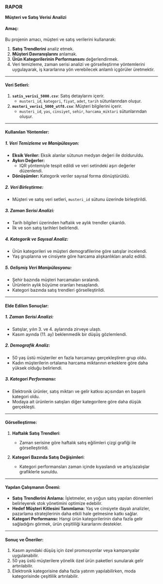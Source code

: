 ### **RAPOR**  

**Müşteri ve Satış Verisi Analizi**  

#### **Amaç:**  
Bu projenin amacı, müşteri ve satış verilerini kullanarak:  
1. **Satış Trendlerini** analiz etmek.  
2. **Müşteri Davranışlarını** anlamak.  
3. **Ürün Kategorilerinin Performansını** değerlendirmek.  
4. Veri temizleme, zaman serisi analizi ve görselleştirme yöntemlerini uygulayarak, iş kararlarına yön verebilecek anlamlı içgörüler üretmektir.  

---  

#### **Veri Setleri:**  
1. **`satis_verisi_5000.csv`**: Satış detaylarını içerir.  
   - `musteri_id`, `kategori`, `fiyat`, `adet`, `tarih` sütunlarından oluşur.  
2. **`musteri_verisi_5000_utf8.csv`**: Müşteri bilgilerini içerir.  
   - `musteri_id`, `yas`, `cinsiyet`, `sehir`, `harcama_miktari` sütunlarından oluşur.  

---

#### **Kullanılan Yöntemler:**  

##### **1. Veri Temizleme ve Manipülasyon:**  
- **Eksik Veriler:** Eksik alanlar sütunun medyan değeri ile dolduruldu.  
- **Aykırı Değerler:**  
  - IQR yöntemiyle tespit edildi ve veri setindeki aşırı değerler düzenlendi.  
- **Dönüşümler:** Kategorik veriler sayısal forma dönüştürüldü.  

##### **2. Veri Birleştirme:**  
- Müşteri ve satış veri setleri, `musteri_id` sütunu üzerinde birleştirildi.  

##### **3. Zaman Serisi Analizi:**  
- Tarih bilgileri üzerinden haftalık ve aylık trendler çıkarıldı.  
- İlk ve son satış tarihleri belirlendi.  

##### **4. Kategorik ve Sayısal Analiz:**  
- Ürün kategorileri ve müşteri demografilerine göre satışlar incelendi.  
- Yaş gruplarına ve cinsiyete göre harcama alışkanlıkları analiz edildi.  

##### **5. Gelişmiş Veri Manipülasyonu:**  
- Şehir bazında müşteri harcamaları sıralandı.  
- Ürünlerin aylık büyüme oranları hesaplandı.  
- Kategori bazında satış trendleri görselleştirildi.  

---

#### **Elde Edilen Sonuçlar:**  

##### **1. Zaman Serisi Analizi:**  
- Satışlar, yılın 3. ve 4. aylarında zirveye ulaştı.  
- Kasım ayında (11. ay) beklenmedik bir düşüş gözlemlendi.  

##### **2. Demografik Analiz:**  
- 50 yaş üstü müşteriler en fazla harcamayı gerçekleştiren grup oldu.  
- Kadın müşterilerin ortalama harcama miktarının erkeklere göre daha yüksek olduğu belirlendi.  

##### **3. Kategori Performansı:**  
- Elektronik ürünler, satış miktarı ve gelir katkısı açısından en başarılı kategori oldu.  
- Modaya ait ürünlerin satışları diğer kategorilere göre daha düşük gerçekleşti.  

---

#### **Görselleştirme:**  
1. **Haftalık Satış Trendleri**:  
   - Zaman serisine göre haftalık satış eğilimleri çizgi grafiği ile görselleştirildi.  

2. **Kategori Bazında Satış Değişimleri**:  
   - Kategori performansları zaman içinde kıyaslandı ve artış/azalışlar grafiklerle sunuldu.  

---

#### **Yapılan Çalışmanın Önemi:**  
- **Satış Trendlerini Anlama:** İşletmeler, en yoğun satış yapılan dönemleri belirleyerek stok yönetimini optimize edebilir.  
- **Hedef Müşteri Kitlesini Tanımlama:** Yaş ve cinsiyete dayalı analizler, pazarlama stratejilerinin daha etkili hale gelmesine katkı sağlar.  
- **Kategori Performansı:** Hangi ürün kategorilerinin daha fazla gelir sağladığını görmek, ürün çeşitliliği kararlarını destekler.  

---

#### **Sonuç ve Öneriler:**  
1. Kasım ayındaki düşüş için özel promosyonlar veya kampanyalar uygulanabilir.  
2. 50 yaş üstü müşterilere yönelik özel ürün paketleri sunularak gelir artırılabilir.  
3. Elektronik kategorisine daha fazla yatırım yapılabilirken, moda kategorisinde çeşitlilik artırılabilir.  


